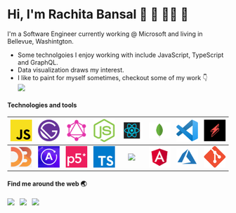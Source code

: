 <h1> Hi, I'm Rachita Bansal 👋 👾 👩‍💻 🎨 </h1>
<p>
  I'm a Software Engineer currently working @ Microsoft and living in Bellevue, Washintgton.   
</p>

<ul>
  <li> Some technolgoies I enjoy working with include JavaScript, TypeScript and GraphQL. </li>
  <li> Data visualization draws my interest. </li>
  <li> I like to paint for myself sometimes, checkout some of my work 👇 </li>
  <a href="https://dribbble.com/racb"><img src="https://img.shields.io/badge/dribbble%20-%23e94c88.svg?&style=for-the-badge&logo=dribbble&logoColor=rgb(195,%2035,%2097)" /></a>
</ul>

#### Technologies and tools


| <img src="https://raw.githubusercontent.com/bansalrachita/bansalrachita/master/images/js.png" width="50"> | <img src="https://raw.githubusercontent.com/bansalrachita/bansalrachita/master/images/gatsby.png" width="50"> | <img src="https://raw.githubusercontent.com/bansalrachita/bansalrachita/master/images/graphql.png" width="50"> | <img src="https://raw.githubusercontent.com/bansalrachita/bansalrachita/master/images/node.png" width="50"> | <img src="https://raw.githubusercontent.com/bansalrachita/bansalrachita/master/images/react.png" width="50"> |  <img src="https://raw.githubusercontent.com/bansalrachita/bansalrachita/master/images/mongo.png" width="50">  | <img src="https://raw.githubusercontent.com/bansalrachita/bansalrachita/master/images/vscode.png" width="50"> | <img src="https://raw.githubusercontent.com/bansalrachita/bansalrachita/master/images/serverless.jpg" width="50"> |
| :-----------------------------------: | :---------------------------------------: | :----------------------------------------: | :-------------------------------------: | :--------------------------------------: | :----------------------------------------: | :---------------------------------------: | :-------------------------------------------: |
| <img src="https://raw.githubusercontent.com/bansalrachita/bansalrachita/master/images/d3.png" width="50"> | <img src="https://raw.githubusercontent.com/bansalrachita/bansalrachita/master/images/apollo.png" width="50"> |   <img src="https://raw.githubusercontent.com/bansalrachita/bansalrachita/master/images/p5.png" width="50">    |  <img src="https://raw.githubusercontent.com/bansalrachita/bansalrachita/master/images/ts.png" width="50">  |  <img src="https://raw.githubusercontent.com/bansalrachita/bansalrachita/master/images/rx.ico" width="50">   | <img src="https://raw.githubusercontent.com/bansalrachita/bansalrachita/master/images/angular.png" width="50"> | <img src="https://raw.githubusercontent.com/bansalrachita/bansalrachita/master/images/azure.png" width="50">  |    <img src="https://raw.githubusercontent.com/bansalrachita/bansalrachita/master/images/git.png" width="50">     |

#### Find me around the web 🌏

<p align='left'>
  <a href="https://www.linkedin.com/in/rachitabansal/"><img src="https://img.shields.io/badge/linkedin-%230077B5.svg?&style=for-the-badge&logo=linkedin&logoColor=white" /></a>&nbsp;&nbsp;
  <a href="https://twitter.com/rachitaabansal"><img src="https://img.shields.io/badge/twitter-%231DA1F2.svg?&style=for-the-badge&logo=twitter&logoColor=white" /></a>&nbsp;&nbsp;
  <a href="https://medium.com/@rachitabansal"><img src="https://img.shields.io/badge/medium-%2312100E.svg?&style=for-the-badge&logo=medium&logoColor=white" /></a>&nbsp;&nbsp;
</p>
